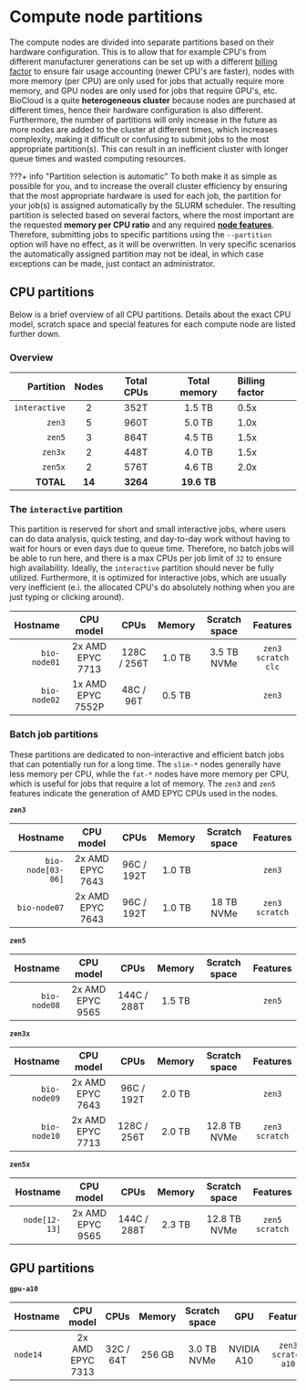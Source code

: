 # Compute node partitions
The compute nodes are divided into separate partitions based on their hardware configuration. This is to allow that for example CPU's from different manufacturer generations can be set up with a different [billing factor](https://slurm.schedmd.com/archive/slurm-24.11.4/slurm.conf.html#OPT_TRESBillingWeights) to ensure fair usage accounting (newer CPU's are faster), nodes with more memory (per CPU) are only used for jobs that actually require more memory, and GPU nodes are only used for jobs that require GPU's, etc. BioCloud is a quite **heterogeneous cluster** because nodes are purchased at different times, hence their hardware configuration is also different. Furthermore, the number of partitions will only increase in the future as more nodes are added to the cluster at different times, which increases complexity, making it difficult or confusing to submit jobs to the most appropriate partition(s). This can result in an inefficient cluster with longer queue times and wasted computing resources.


???+ info "Partition selection is automatic"
      To both make it as simple as possible for you, and to increase the overall cluster efficiency by ensuring that the most appropriate hardware is used for each job, the partition for your job(s) is assigned automatically by the SLURM scheduler. The resulting partition is selected based on several factors, where the most important are the requested **memory per CPU ratio** and any required [**node features**](jobsubmission.md#requesting-compute-nodes-with-special-features). Therefore, submitting jobs to specific partitions using the `--partition` option will have no effect, as it will be overwritten. In very specific scenarios the automatically assigned partition may not be ideal, in which case exceptions can be made, just contact an administrator.

## CPU partitions
Below is a brief overview of all CPU partitions. Details about the exact CPU model, scratch space and special features for each compute node are listed further down.

### Overview
| Partition | Nodes | Total CPUs | Total memory | Billing factor |
| ---: | :--: | :--: | :--: | :--- |
| `interactive` | 2 | 352T | 1.5 TB | 0.5x |
| `zen3` | 5 | 960T | 5.0 TB | 1.0x |
| `zen5` | 3 | 864T | 4.5 TB | 1.5x |
| `zen3x` | 2 | 448T | 4.0 TB | 1.5x |
| `zen5x` | 2 | 576T | 4.6 TB | 2.0x |
| **TOTAL** | **14** | **3264** | **19.6 TB** | |

### The `interactive` partition
This partition is reserved for short and small interactive jobs, where users can do data analysis, quick testing, and day-to-day work without having to wait for hours or even days due to queue time. Therefore, no batch jobs will be able to run here, and there is a max CPUs per job limit of `32` to ensure high availability. Ideally, the `interactive` partition should never be fully utilized. Furthermore, it is optimized for interactive jobs, which are usually very inefficient (e.i. the allocated CPU's do absolutely nothing when you are just typing or clicking around).

| Hostname | CPU model | CPUs | Memory | Scratch space | Features |
| ---: | :---: | :---: | :---: | :---: | :---: |
| `bio-node01`| 2x AMD EPYC 7713 | 128C / 256T | 1.0 TB | 3.5 TB NVMe | `zen3` <br>`scratch` <br> `clc` |
| `bio-node02` | 1x AMD EPYC 7552P | 48C / 96T | 0.5 TB | | `zen3` |

### Batch job partitions
These partitions are dedicated to non-interactive and efficient batch jobs that can potentially run for a long time. The `slim-*` nodes generally have less memory per CPU, while the `fat-*` nodes have more memory per CPU, which is useful for jobs that require a lot of memory. The `zen3` and `zen5` features indicate the generation of AMD EPYC CPUs used in the nodes.

**`zen3`**

| Hostname | CPU model | CPUs | Memory | Scratch space | Features |
| ---: | :---: | :---: | :---: | :---: | :---: |
| `bio-node[03-06]` | 2x AMD EPYC 7643 | 96C / 192T | 1.0 TB | | `zen3` |
| `bio-node07` | 2x AMD EPYC 7643 | 96C / 192T | 1.0 TB | 18 TB NVMe | `zen3`<br>`scratch` |

**`zen5`**

| Hostname | CPU model | CPUs | Memory | Scratch space | Features |
| ---: | :---: | :---: | :---: | :---: | :---: |
| `bio-node08` | 2x AMD EPYC 9565 | 144C / 288T | 1.5 TB | | `zen5` |

**`zen3x`**

| Hostname | CPU model | CPUs | Memory | Scratch space | Features |
| ---: | :---: | :---: | :---: | :---: | :---: |
| `bio-node09` | 2x AMD EPYC 7643 | 96C / 192T | 2.0 TB | | `zen3` |
| `bio-node10` | 2x AMD EPYC 7713 | 128C / 256T | 2.0 TB | 12.8 TB NVMe | `zen3`<br>`scratch` |

**`zen5x`**

| Hostname | CPU model | CPUs | Memory | Scratch space | Features |
| ---: | :---: | :---: | :---: | :---: | :---: |
| `node[12-13]` | 2x AMD EPYC 9565 | 144C / 288T | 2.3 TB | 12.8 TB NVMe | `zen5`<br>`scratch` |

## GPU partitions

**`gpu-a10`**

| Hostname | CPU model | CPUs | Memory | Scratch space | GPU | Features |
| :--- | :---: | :---: | :---: | :---: | :---: | :---: |
| `node14`| 2x AMD EPYC 7313 | 32C / 64T | 256 GB | 3.0 TB NVMe | NVIDIA A10 | `zen3`<br>`scratch`<br>`a10` |
